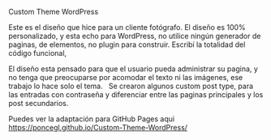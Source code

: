 Custom Theme WordPress

Este es el diseño que hice para un cliente fotógrafo.
El diseño es 100% personalizado, y esta echo para WordPress, no utilice ningún generador de paginas, de elementos, no plugin para construir. Escribí la totalidad del código funcional,  

El diseño esta pensado para que el usuario pueda administrar su pagina, y no tenga que preocuparse por acomodar el texto ni las imágenes, ese trabajo lo hace solo el tema.   Se crearon algunos custom post type, para las entradas con contraseña y diferenciar entre las paginas principales y los post secundarios.

Puedes ver la adaptación para GitHub Pages aqui
https://poncegl.github.io/Custom-Theme-WordPress/
